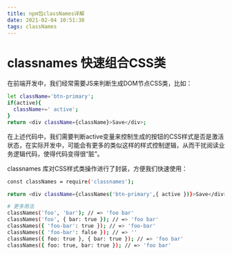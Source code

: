 ```yaml
---
title: npm包classNames详解
date: 2021-02-04 10:51:38
tags: classNames
---
```


# classnames 快速组合CSS类
在前端开发中，我们经常需要JS来判断生成DOM节点CSS类，比如：
``` bash 
let className='btn-primary';
if(active){
  className+=' active';
}
return <div className={className}>Save</div>;
```
在上述代码中，我们需要判断active变量来控制生成的按钮的CSS样式是否是激活状态，在实际开发中，可能会有更多的类似这样的样式控制逻辑，从而干扰阅读业务逻辑代码，使得代码变得很“脏”。

classnames 库对CSS样式类操作进行了封装，方便我们快速使用：

``` bash 
const classNames = require('classnames');

return <div className={classNames('btn-primary',{ active })}>Save</div>;

# 更多用法
classNames('foo', 'bar'); // => 'foo bar' 
classNames('foo', { bar: true }); // => 'foo bar' 
classNames({ 'foo-bar': true }); // => 'foo-bar' 
classNames({ 'foo-bar': false }); // => '' 
classNames({ foo: true }, { bar: true }); // => 'foo bar' 
classNames({ foo: true, bar: true }); // => 'foo bar' 

```





